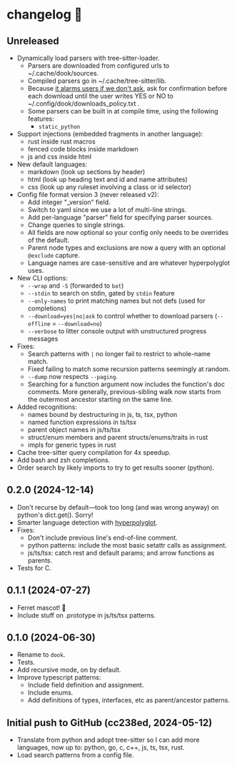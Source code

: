 changelog 🧚
============

## Unreleased

- Dynamically load parsers with tree-sitter-loader.
  - Parsers are downloaded from configured urls to ~/.cache/dook/sources.
  - Compiled parsers go in ~/.cache/tree-sitter/lib.
  - Because [it alarms users if we don't ask](https://github.com/zed-industries/zed/issues/12589),
    ask for confirmation before each download until the user writes YES or NO
    to ~/.config/dook/downloads_policy.txt .
  - Some parsers can be built in at compile time, using the following features:
    - `static_python`
- Support injections (embedded fragments in another language):
  - rust inside rust macros
  - fenced code blocks inside markdown
  - js and css inside html
- New default languages:
  - markdown (look up sections by header)
  - html (look up heading text and id and name attributes)
  - css (look up any ruleset involving a class or id selector)
- Config file format version 3 (never released v2):
  - Add integer "_version" field.
  - Switch to yaml since we use a lot of multi-line strings.
  - Add per-language "parser" field for specifying parser sources.
  - Change queries to single strings.
  - All fields are now optional so your config only needs to be overrides of the default.
  - Parent node types and exclusions are now a query with an optional `@exclude` capture.
  - Language names are case-sensitive and are whatever hyperpolyglot uses.
- New CLI options:
  - `--wrap` and `-S` (forwarded to `bat`)
  - `--stdin` to search on stdin, gated by `stdin` feature
  - `--only-names` to print matching names but not defs (used for completions)
  - `--download=yes|no|ask` to control whether to download parsers (`--offline` = `--download=no`)
  - `--verbose` to litter console output with unstructured progress messages
- Fixes:
  - Search patterns with `|` no longer fail to restrict to whole-name match.
  - Fixed failing to match some recursion patterns seemingly at random.
  - `--dump` now respects `--paging`.
  - Searching for a function argument now includes the function's doc comments.
    More generally, previous-sibling walk now starts from the outermost ancestor
    starting on the same line.
- Added recognitions:
  - names bound by destructuring in js, ts, tsx, python
  - named function expressions in ts/tsx
  - parent object names in js/ts/tsx
  - struct/enum members and parent structs/enums/traits in rust
  - impls for generic types in rust
- Cache tree-sitter query compilation for 4x speedup.
- Add bash and zsh completions.
- Order search by likely imports to try to get results sooner (python).

## 0.2.0 (2024-12-14)

- Don't recurse by default—took too long (and was wrong anyway) on python's dict.get(). Sorry!
- Smarter language detection with [hyperpolyglot](https://github.com/monkslc/hyperpolyglot).
- Fixes:
  - Don't include previous line's end-of-line comment.
  - python patterns: include the most basic setattr calls as assignment.
  - js/ts/tsx: catch rest and default params; and arrow functions as parents.
- Tests for C.

## 0.1.1 (2024-07-27)

- Ferret mascot! 🦦
- Include stuff on .prototype in js/ts/tsx patterns.

## 0.1.0 (2024-06-30)

- Rename to `dook`.
- Tests.
- Add recursive mode, on by default.
- Improve typescript patterns:
  - Include field definition and assignment.
  - Include enums.
  - Add definitions of types, interfaces, etc as parent/ancestor patterns.

## Initial push to GitHub (cc238ed, 2024-05-12)

- Translate from python and adopt tree-sitter so I can add more languages, now up to: python, go, c, c++, js, ts, tsx, rust.
- Load search patterns from a config file.
